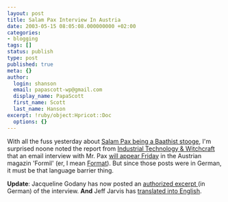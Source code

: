 ```yaml
---
layout: post
title: Salam Pax Interview In Austria
date: 2003-05-15 08:05:08.000000000 +02:00
categories:
- blogging
tags: []
status: publish
type: post
published: true
meta: {}
author:
  login: shanson
  email: papascott-wp@gmail.com
  display_name: PapaScott
  first_name: Scott
  last_name: Hanson
excerpt: !ruby/object:Hpricot::Doc
  options: {}
---
```

<p>With all the fuss yesterday about <a title="'Salam Pax' plays Americans for fools in Iraq - Ottawa Citizen - canada.com network" href="http://canada.com/ottawa/ottawacitizen/columnists/story.asp?id=5DF6ADB0-BF3C-46B0-B397-813A7E7CDBFD">Salam Pax being a Baathist stooge</a>, I'm surprised noone noted the report from <a title="Salam Pax im Interview - Industrial Technology & Witchcraft - das Weblog von TextLab" href="http://www.industrial-technology-and-witchcraft.de/index.php?id=P2048">Industrial Technology & Witchcraft</a> that an email interview  with Mr. Pax <a title="VERFLIXT UND ZUGENEWST !" href="http://godany.blogspot.com/2003_05_01_godany_archive.html#105290098812282414">will appear Friday</a> in the Austrian magazin 'Formil' (er, I mean <a href="http://www.format.at/">Format</a>). But since those posts were in German, it must be that language barrier thing. </p>
<p><b>Update</b>: Jacqueline Godany has now posted an <a title="VERFLIXT UND ZUGENEWST !" href="http://godany.blogspot.com/2003_05_01_godany_archive.html#105299734132849615">authorized excerpt </a> (in German) of the interview. <b>And</b> Jeff Jarvis has <a title="BuzzMachine... by Jeff Jarvis" href="http://www.buzzmachine.com/archives/2003_05.html#003794">translated into English</a>.</p>
